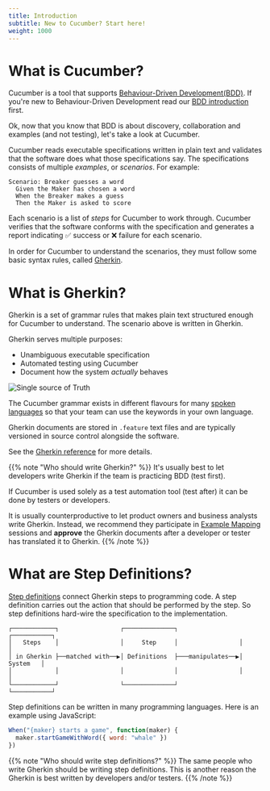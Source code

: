 ```yaml
---
title: Introduction
subtitle: New to Cucumber? Start here!
weight: 1000
---
```

# What is Cucumber?

Cucumber is a tool that supports [Behaviour-Driven Development(BDD)](/docs/bdd).
If you're new to Behaviour-Driven Development read our [BDD introduction](/docs/bdd)
first.

Ok, now that you know that BDD is about discovery, collaboration and examples
(and not testing), let's take a look at Cucumber.

Cucumber reads executable specifications written in plain text and validates
that the software does what those specifications say. The specifications
consists of multiple *examples*, or *scenarios*. For example:

```gherkin
Scenario: Breaker guesses a word
  Given the Maker has chosen a word
  When the Breaker makes a guess
  Then the Maker is asked to score
```

Each scenario is a list of *steps* for Cucumber to work through. Cucumber
verifies that the software conforms with the specification and generates a
report indicating ✅ success or ❌ failure for each scenario.

In order for Cucumber to understand the scenarios, they must follow some basic
syntax rules, called [Gherkin](/docs/gherkin/).

# What is Gherkin?

Gherkin is a set of grammar rules that makes plain text structured enough for
Cucumber to understand. The scenario above is written in Gherkin.

Gherkin serves multiple purposes:

- Unambiguous executable specification
- Automated testing using Cucumber
- Document how the system *actually* behaves

![Single source of Truth](/img/single-source-of-truth-256x256.png)

The Cucumber grammar exists in different flavours for many [spoken languages](/docs/gherkin/reference#spoken-languages)
so that your team can use the keywords in your own language.

Gherkin documents are stored in `.feature` text files and are typically
versioned in source control alongside the software.

See the [Gherkin reference](/docs/gherkin) for more details.

{{% note "Who should write Gherkin?" %}}
It's usually best to let developers write Gherkin if the team is practicing BDD
(test first).

If Cucumber is used solely as a test automation tool (test after) it can be done
by testers or developers.

It is usually counterproductive to let product owners and business analysts
write Gherkin. Instead, we recommend they participate in [Example Mapping](/docs/bdd/example-mapping)
sessions and **approve** the Gherkin documents after a developer or tester has
translated it to Gherkin.
{{% /note %}}

# What are Step Definitions?

[Step definitions](/docs/cucumber/step-definitions) connect Gherkin steps to
programming code. A step definition carries out the action that should be
performed by the step. So step definitions hard-wire the specification to the
implementation.

```
┌────────────┐                 ┌──────────────┐                 ┌───────────┐
│   Steps    │                 │     Step     │                 │           │
│ in Gherkin ├──matched with──▶│ Definitions  ├───manipulates──▶│  System   │
│            │                 │              │                 │           │
└────────────┘                 └──────────────┘                 └───────────┘
```

Step definitions can be written in many programming languages. Here is an example
using JavaScript:

```javascript
When("{maker} starts a game", function(maker) {
  maker.startGameWithWord({ word: "whale" })
})
```

{{% note "Who should write step definitions?" %}}
The same people who write Gherkin should be writing step definitions. This is
another reason the Gherkin is best written by developers and/or testers.
{{% /note %}}
